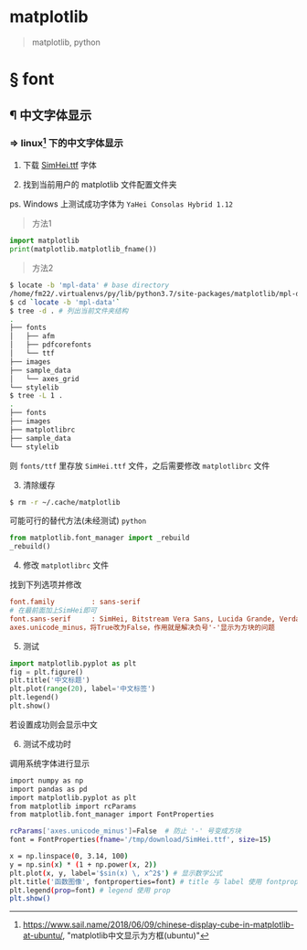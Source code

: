 # matplotlib

> matplotlib, python

# &sect; font

## &para; 中文字体显示

### &rArr; linux[^1] 下的中文字体显示

1. 下载 [SimHei.ttf](https://github.com/StellarCN/scp_zh/blob/master/fonts/SimHei.ttf) 字体

2. 找到当前用户的 matplotlib 文件配置文件夹

ps. Windows 上测试成功字体为 `YaHei Consolas Hybrid 1.12` 

> 方法1

```python
import matplotlib
print(matplotlib.matplotlib_fname())
```

> 方法2

```bash
$ locate -b 'mpl-data' # base directory
/home/fm22/.virtualenvs/py/lib/python3.7/site-packages/matplotlib/mpl-data
$ cd `locate -b 'mpl-data'`
$ tree -d . # 列出当前文件夹结构
.
├── fonts
│   ├── afm
│   ├── pdfcorefonts
│   └── ttf
├── images
├── sample_data
│   └── axes_grid
└── stylelib
$ tree -L 1 .
.
├── fonts
├── images
├── matplotlibrc
├── sample_data
└── stylelib
```

则 `fonts/ttf` 里存放 `SimHei.ttf` 文件，之后需要修改 `matplotlibrc` 文件

3. 清除缓存

```bash
$ rm -r ~/.cache/matplotlib
```

可能可行的替代方法(未经测试) `python`

```python
from matplotlib.font_manager import _rebuild
_rebuild()
```

4. 修改 `matplotlibrc` 文件

找到下列选项并修改
```ini
font.family         : sans-serif        
# 在最前面加上SimHei即可
font.sans-serif     : SimHei, Bitstream Vera Sans, Lucida Grande, Verdana, Geneva, Lucid, Arial, Helvetica, Avant Garde, sans-serif 
axes.unicode_minus，将True改为False，作用就是解决负号'-'显示为方块的问题
```

5. 测试

```python
import matplotlib.pyplot as plt
fig = plt.figure()
plt.title('中文标题')
plt.plot(range(20), label='中文标签')
plt.legend()
plt.show()
```

若设置成功则会显示中文

6. 测试不成功时

调用系统字体进行显示

```bash
import numpy as np
import pandas as pd
import matplotlib.pyplot as plt
from matplotlib import rcParams
from matplotlib.font_manager import FontProperties

rcParams['axes.unicode_minus']=False  # 防止 '-' 号变成方块
font = FontProperties(fname='/tmp/download/SimHei.ttf', size=15)

x = np.linspace(0, 3.14, 100)
y = np.sin(x) * (1 + np.power(x, 2))
plt.plot(x, y, label='$sin(x) \, x^2$') # 显示数学公式
plt.title('函数图像', fontproperties=font) # title 与 label 使用 fontproperties
plt.legend(prop=font) # legend 使用 prop
plt.show()
```

[^1]: https://www.sail.name/2018/06/09/chinese-display-cube-in-matplotlib-at-ubuntu/, "matplotlib中文显示为方框(ubuntu)"
